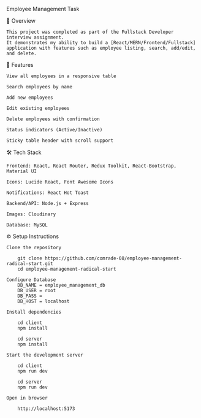 Employee Management Task

📌 Overview

    This project was completed as part of the Fullstack Developer interview assignment.
    It demonstrates my ability to build a [React/MERN/Frontend/Fullstack] application with features such as employee listing, search, add/edit, and delete.

🚀 Features

    View all employees in a responsive table

    Search employees by name

    Add new employees

    Edit existing employees

    Delete employees with confirmation

    Status indicators (Active/Inactive)

    Sticky table header with scroll support

🛠️ Tech Stack

    Frontend: React, React Router, Redux Toolkit, React-Bootstrap, Material UI

    Icons: Lucide React, Font Awesome Icons

    Notifications: React Hot Toast

    Backend/API: Node.js + Express

    Images: Cloudinary

    Database: MySQL

⚙️ Setup Instructions

    Clone the repository

        git clone https://github.com/comrade-08/employee-management-radical-start.git
        cd employee-management-radical-start
    
    Configure Database
        DB_NAME = employee_management_db
        DB_USER = root
        DB_PASS = 
        DB_HOST = localhost

    Install dependencies

        cd client
        npm install

        cd server
        npm install

    Start the development server

        cd client
        npm run dev

        cd server
        npm run dev

    Open in browser
    
        http://localhost:5173